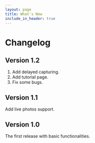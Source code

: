 ```yaml
---
layout: page
title: What's New
include_in_header: true
---
```


# Changelog

## Version 1.2

1. Add delayed capturing.
2. Add tutorial page.
3. Fix some bugs.

## Version 1.1

Add live photos support.

## Version 1.0

The first release with basic functionalities.
